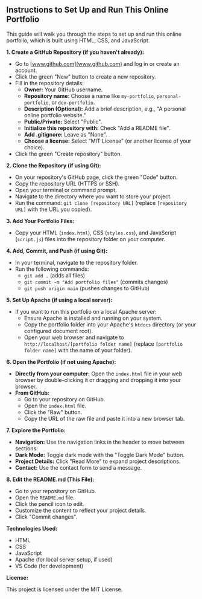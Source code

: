 ## Instructions to Set Up and Run This Online Portfolio

This guide will walk you through the steps to set up and run this online portfolio, which is built using HTML, CSS, and JavaScript.

**1. Create a GitHub Repository (if you haven't already):**

   * Go to [www.github.com](www.github.com) and log in or create an account.
   * Click the green "New" button to create a new repository.
   * Fill in the repository details:
      * **Owner:** Your GitHub username.
      * **Repository name:** Choose a name like `my-portfolio`, `personal-portfolio`, or `dev-portfolio`.
      * **Description (Optional):** Add a brief description, e.g., "A personal online portfolio website."
      * **Public/Private:** Select "Public".
      * **Initialize this repository with:** Check "Add a README file".
      * **Add .gitignore:** Leave as "None".
      * **Choose a license:** Select "MIT License" (or another license of your choice).
   * Click the green "Create repository" button.

**2. Clone the Repository (if using Git):**

   * On your repository's GitHub page, click the green "Code" button.
   * Copy the repository URL (HTTPS or SSH).
   * Open your terminal or command prompt.
   * Navigate to the directory where you want to store your project.
   * Run the command: `git clone [repository URL]` (replace `[repository URL]` with the URL you copied).

**3. Add Your Portfolio Files:**

   * Copy your HTML (`index.html`), CSS (`styles.css`), and JavaScript (`script.js`) files into the repository folder on your computer.

**4. Add, Commit, and Push (if using Git):**

   * In your terminal, navigate to the repository folder.
   * Run the following commands:
      * `git add .` (adds all files)
      * `git commit -m "Add portfolio files"` (commits changes)
      * `git push origin main` (pushes changes to GitHub)

**5. Set Up Apache (if using a local server):**

   * If you want to run this portfolio on a local Apache server:
      * Ensure Apache is installed and running on your system.
      * Copy the portfolio folder into your Apache's `htdocs` directory (or your configured document root).
      * Open your web browser and navigate to `http://localhost/[portfolio folder name]` (replace `[portfolio folder name]` with the name of your folder).

**6. Open the Portfolio (if not using Apache):**

   * **Directly from your computer:** Open the `index.html` file in your web browser by double-clicking it or dragging and dropping it into your browser.
   * **From GitHub:**
      * Go to your repository on GitHub.
      * Open the `index.html` file.
      * Click the "Raw" button.
      * Copy the URL of the raw file and paste it into a new browser tab.

**7. Explore the Portfolio:**

   * **Navigation:** Use the navigation links in the header to move between sections.
   * **Dark Mode:** Toggle dark mode with the "Toggle Dark Mode" button.
   * **Project Details:** Click "Read More" to expand project descriptions.
   * **Contact:** Use the contact form to send a message.

**8. Edit the README.md (This File):**

   * Go to your repository on GitHub.
   * Open the `README.md` file.
   * Click the pencil icon to edit.
   * Customize the content to reflect your project details.
   * Click "Commit changes".

**Technologies Used:**

* HTML
* CSS
* JavaScript
* Apache (for local server setup, if used)
* VS Code (for development)

**License:**

This project is licensed under the MIT License.
